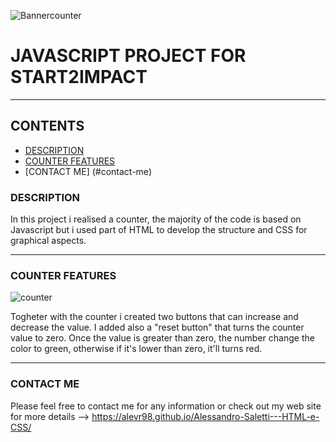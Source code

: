 ![Bannercounter](https://user-images.githubusercontent.com/88582424/140100865-e143680d-5a3d-45bc-9ab8-48eed5545bb2.png)

# JAVASCRIPT PROJECT FOR START2IMPACT

---

## CONTENTS

* [DESCRIPTION](#description)
* [COUNTER FEATURES](#counter-features)
* [CONTACT ME] (#contact-me)



### DESCRIPTION
In this project i realised a counter, the majority of the code is based on Javascript but i used part of HTML to develop the structure and CSS for graphical aspects.

---

### COUNTER FEATURES

![counter](https://user-images.githubusercontent.com/88582424/140183862-cc386bfd-aea5-4d28-9b00-2c385ee08e21.png)


Togheter with the counter i created two buttons that can increase and decrease the value. I added also a "reset button" that turns the counter value to zero.
Once the value is greater than zero, the number change the color to green, otherwise if it's lower than zero, it'll turns red.

---

### CONTACT ME 
Please feel free to contact me for any information or check out my web site for more details --> https://alevr98.github.io/Alessandro-Saletti---HTML-e-CSS/
